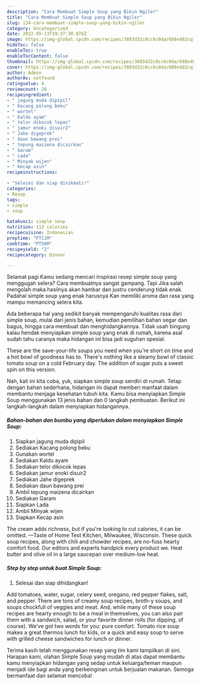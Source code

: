 ```yaml
---
description: "Cara Membuat Simple Soup yang Bikin Ngiler"
title: "Cara Membuat Simple Soup yang Bikin Ngiler"
slug: 134-cara-membuat-simple-soup-yang-bikin-ngiler
category: Uncategorized
date: 2022-05-13T19:37:38.876Z
image: https://img-global.cpcdn.com/recipes/3893d32c0cc6c0da/680x482cq70/simple-soup-foto-resep-utama.jpg
hideToc: false
enableToc: true
enableTocContent: false
thumbnail: https://img-global.cpcdn.com/recipes/3893d32c0cc6c0da/680x482cq70/simple-soup-foto-resep-utama.jpg
cover: https://img-global.cpcdn.com/recipes/3893d32c0cc6c0da/680x482cq70/simple-soup-foto-resep-utama.jpg
author: Admin
authorAv: notfound
ratingvalue: 4
reviewcount: 20
recipeingredient:
- " jagung muda dipipil"
- " Kacang polong beku"
- " wortel"
- " Kaldu ayam"
- " telor dikocok lepas"
- " jamur enoki disuir2"
- " Jahe digeprek"
- " daun bawang prei"
- " tepung maizena dicairkan"
- " Garam"
- " Lada"
- " Minyak wijen"
- " Kecap asin"
recipeinstructions:

- "Selesai dan siap dinikmati!"
categories:
- Resep
tags:
- simple
- soup

katakunci: simple soup 
nutrition: 113 calories
recipecuisine: Indonesian
preptime: "PT11M"
cooktime: "PT56M"
recipeyield: "2"
recipecategory: Dinner

---
```



Selamat pagi Kamu sedang mencari inspirasi resep simple soup yang menggugah selera? Cara membuatnya sangat gampang. Tapi Jika salah mengolah maka hasilnya akan hambar dan justru cenderung tidak enak. Padahal simple soup yang enak harusnya Kan memiliki aroma dan rasa yang mampu memancing selera kita.


Ada beberapa hal yang sedikit banyak mempengaruhi kualitas rasa dari simple soup, mulai dari jenis bahan, kemudian pemilihan bahan segar dan bagus, hingga cara membuat dan menghidangkannya. Tidak usah bingung kalau hendak menyiapkan simple soup yang enak di rumah, karena asal sudah tahu caranya maka hidangan ini bisa jadi suguhan spesial.

These are the save-your-life soups you need when you&#39;re short on time and a hot bowl of goodness has to. There&#39;s nothing like a steamy bowl of classic tomato soup on a cold February day. The addition of sugar puts a sweet spin on this version.


Nah, kali ini kita coba, yuk, siapkan simple soup sendiri di rumah. Tetap dengan bahan sederhana, hidangan ini dapat memberi manfaat dalam membantu menjaga kesehatan tubuh kita. Kamu bisa menyiapkan Simple Soup menggunakan 13 jenis bahan dan 0 langkah pembuatan. Berikut ini langkah-langkah dalam menyiapkan hidangannya.

<!--inarticleads1-->

##### Bahan-bahan dan bumbu yang diperlukan dalam menyiapkan Simple Soup:

1. Siapkan  jagung muda dipipil
1. Sediakan  Kacang polong beku
1. Gunakan  wortel
1. Sediakan  Kaldu ayam
1. Sediakan  telor dikocok lepas
1. Sediakan  jamur enoki disuir2
1. Sediakan  Jahe digeprek
1. Sediakan  daun bawang prei
1. Ambil  tepung maizena dicairkan
1. Sediakan  Garam
1. Siapkan  Lada
1. Ambil  Minyak wijen
1. Siapkan  Kecap asin


The cream adds richness, but if you&#39;re looking to cut calories, it can be omitted. —Taste of Home Test Kitchen, Milwaukee, Wisconsin. These quick soup recipes, along with chili and chowder recipes, are no-fuss hearty comfort food. Our editors and experts handpick every product we. Heat butter and olive oil in a large saucepan over medium-low heat. 

<!--inarticleads2-->

##### Step by step untuk buat Simple Soup:


1. Selesai dan siap dihidangkan!

Add tomatoes, water, sugar, celery seed, oregano, red pepper flakes, salt, and pepper. There are tons of creamy soup recipes, broth-y soups, and soups chockfull of veggies and meat. And, while many of these soup recipes are hearty enough to be a meal in themselves, you can also pair them with a sandwich, salad, or your favorite dinner rolls (for dipping, of course). We&#39;ve got two words for you: pure comfort. Tomato rice soup makes a great thermos lunch for kids, or a quick and easy soup to serve with grilled cheese sandwiches for lunch or dinner. 

Terima kasih telah menggunakan resep yang tim kami tampilkan di sini. Harapan kami, olahan Simple Soup yang mudah di atas dapat membantu kamu menyiapkan hidangan yang sedap untuk keluarga/teman maupun menjadi ide bagi anda yang berkeinginan untuk berjualan makanan. Semoga bermanfaat dan selamat mencoba!
